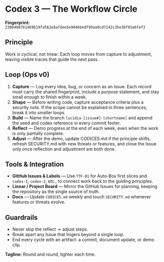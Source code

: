 # Codex 3 — The Workflow Circle

**Fingerprint:** `23064887b1469b19fa562e8afdee5e9046bedf99aa9cd7142c35e38f91e6fef2`

## Principle
Work is cyclical, not linear. Each loop moves from capture to adjustment, leaving visible traces that guide the next pass.

## Loop (Ops v0)
1. **Capture** — Log every idea, bug, or concern as an Issue. Each record must carry the shared fingerprint, include a purpose statement, and stay small enough to finish within a week.
2. **Shape** — Before writing code, capture acceptance criteria plus a security note. If the scope cannot be explained in three sentences, break it into smaller loops.
3. **Build** — Name the branch `lucidia-[issue#]-[shortname]` and append the seed and codex reference in every commit footer.
4. **Reflect** — Demo progress at the end of each week, even when the work is only partially complete.
5. **Adjust** — After the demo, update CODICES.md if the principle shifts, refresh SECURITY.md with new threats or features, and close the Issue only once reflection and adjustment are both done.

## Tools & Integration
- **GitHub Issues & Labels** — Use `TTF-01` for Auto-Box first slices and `codex-1`, `codex-2`, etc., to connect work back to the guiding principles.
- **Linear / Project Board** — Mirror the GitHub Issues for planning, keeping the repository as the single source of truth.
- **Docs** — Update `CODICES.md` weekly and touch `SECURITY.md` whenever features or threats evolve.

## Guardrails
- Never skip the reflect → adjust steps.
- Break apart any Issue that lingers beyond a single loop.
- End every cycle with an artifact: a commit, document update, or demo clip.

**Tagline:** Round and round, tighter each time.
